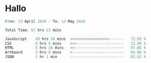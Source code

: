 # Hallo
<!--START_SECTION:waka-->

```rust
From: 13 April 2024 - To: 13 May 2024

Total Time: 67 hrs 15 mins

JavaScript    49 hrs 18 mins  >>>>>>>>>>>>>>>>>>-------   72.95 %
CSS           8 hrs 6 mins    >>>----------------------   11.99 %
HTML          5 hrs 18 mins   >>-----------------------   07.85 %
Artboard      3 hrs 8 mins    >------------------------   04.66 %
JSON          1 hr 1 min      -------------------------   01.52 %
```

<!--END_SECTION:waka-->

